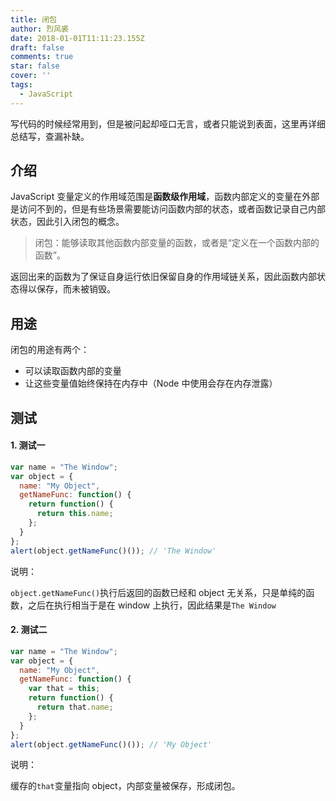 ```yaml
---
title: 闭包
author: 烈风裘
date: 2018-01-01T11:11:23.155Z
draft: false
comments: true
star: false
cover: ''
tags: 
  - JavaScript
---
```


写代码的时候经常用到，但是被问起却哑口无言，或者只能说到表面，这里再详细总结写，查漏补缺。

## 介绍

JavaScript 变量定义的作用域范围是**函数级作用域**，函数内部定义的变量在外部是访问不到的，但是有些场景需要能访问函数内部的状态，或者函数记录自己内部状态，因此引入闭包的概念。

> 闭包：能够读取其他函数内部变量的函数，或者是“定义在一个函数内部的函数”。

返回出来的函数为了保证自身运行依旧保留自身的作用域链关系，因此函数内部状态得以保存，而未被销毁。

## 用途

闭包的用途有两个：

- 可以读取函数内部的变量
- 让这些变量值始终保持在内存中（Node 中使用会存在内存泄露）

## 测试

#### 1. 测试一

```js
var name = "The Window";
var object = {
  name: "My Object",
  getNameFunc: function() {
    return function() {
      return this.name;
    };
  }
};
alert(object.getNameFunc()()); // 'The Window'
```

说明：

`object.getNameFunc()`执行后返回的函数已经和 object 无关系，只是单纯的函数，之后在执行相当于是在 window 上执行，因此结果是`The Window`

#### 2. 测试二

```js
var name = "The Window";
var object = {
  name: "My Object",
  getNameFunc: function() {
    var that = this;
    return function() {
      return that.name;
    };
  }
};
alert(object.getNameFunc()()); // 'My Object'
```

说明：

缓存的`that`变量指向 object，内部变量被保存，形成闭包。
